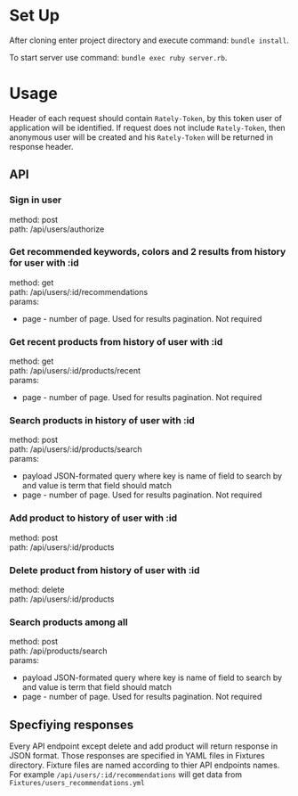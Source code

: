 Set Up
======

After cloning enter project directory and execute command: `bundle install`.

To start server use command: `bundle exec ruby server.rb`.

Usage
=====

Header of each request should contain `Rately-Token`, by this token user of application will be identified.
If request does not include `Rately-Token`, then anonymous user will be created and his `Rately-Token` will be returned in response header.

API
---
### Sign in user
method: post   
path: /api/users/authorize  

### Get recommended keywords, colors and 2 results from history for user with :id
method: get  
path: /api/users/:id/recommendations  
params:
  - page - number of page. Used for results pagination. Not required

### Get recent products from history of user with :id
method: get  
path: /api/users/:id/products/recent  
params:
  - page - number of page. Used for results pagination. Not required

### Search products in history of user with :id
method: post  
path: /api/users/:id/products/search  
params:
  - payload JSON-formated query where key is name of field to search by and value is term that field should match
  - page - number of page. Used for results pagination. Not required

### Add product to history of user with :id
method: post  
path: /api/users/:id/products  

### Delete product from history of user with :id
method: delete  
path: /api/users/:id/products  

### Search products among all
method: post  
path: /api/products/search  
params:
  - payload JSON-formated query where key is name of field to search by and value is term that field should match
  - page - number of page. Used for results pagination. Not required

Specfiying responses
-------------------

Every API endpoint except delete and add product will return response in JSON format.
Those responses are specified in YAML files in Fixtures directory. Fixture files are named according to thier API endpoints names. For example `/api/users/:id/recommendations` will get data from `Fixtures/users_recommendations.yml`
